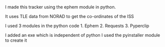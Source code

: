 I made this tracker using the ephem module in python.

It uses TLE data from NORAD to get the co-ordinates of the ISS


I used 3 modules in the python code
    1. Ephem
    2. Requests
    3. Pyperclip

I added an exe which is independent of python I used the pyinstaller module to create it

